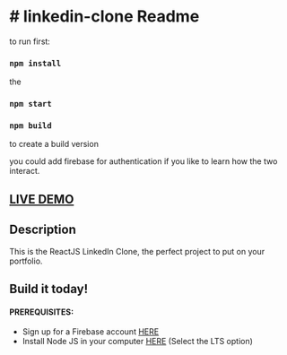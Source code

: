# # linkedin-clone Readme
to run first:

### `npm install`
the 
### `npm start`

### `npm build`
to create a build version

you could add firebase for authentication if you like to learn 
how the two interact.


## <a href='https://linkedin-clone.app' target='_blank'>LIVE DEMO</a>

## Description
This is the ReactJS LinkedIn Clone, the perfect project to put on your portfolio.

## Build it today!

#### PREREQUISITES:
- Sign up for a Firebase account <a href='https://firebase.google.com'>HERE</a>
- Install Node JS in your computer <a href='https://nodejs.org/en/'>HERE</a> (Select the LTS option)
